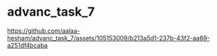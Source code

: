 # advanc_task_7
https://github.com/aalaa-hesham/advanc_task_7/assets/105153009/b213a5d1-237b-43f2-aa69-a251df4bcaba

